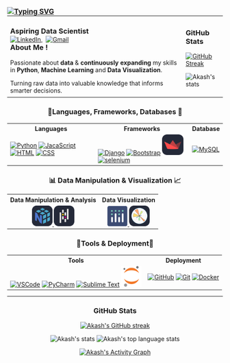 
<h3 align="left" style="margin-top: 0; margin-bottom: 0;">
  <a href="https://git.io/typing-svg">
    <img src="https://readme-typing-svg.herokuapp.com?font=DynaPuff&size=25&duration=2000&pause=500&color=45B9CB&background=FFF8CC00&multiline=false&width=435&height=40&lines=Hi+there+%F0%9F%91%8B+I'm+Akash+!;Welcome+to+my+GitHub+Profile+!+%F0%9F%9A%80" alt="Typing SVG" />
  </a>
</h3>

  
  <table width="100%" align="center" style="margin-top: 0;">
   <td valign="top" style="border: none;">
     
  <h3 style="margin-bottom: 0px;"><b>Aspiring Data Scientist</b></h3>
  
  <a href="https://www.linkedin.com/in/akashpagi/" target="_blank" style="margin-right: 8px;">
    <img src="https://skillicons.dev/icons?i=linkedin" alt="LinkedIn" style="vertical-align: middle;" />
  </a>
  
  <a href="https://mail.google.com/mail/?view=cm&fs=1&to=pagiakash188@gmail.com" target="_blank">
    <img src="https://skillicons.dev/icons?i=gmail" alt="Gmail" style="vertical-align: middle;" />
  </a>

  <h3 style="margin-top: 0px;"><b>About Me !</b></h3>
  
  <p>
    Passionate about <b>data</b> & <b>continuously expanding</b> my skills in <b>Python</b>, <b>Machine Learning</b> and <b>Data Visualization</b>.
  </p>
  
  <p style="margin: 4px 0;">
    Turning raw data into valuable knowledge that informs smarter decisions.
  </p>
</td>

  <td>
    <h3 align="left"><b>GitHub Stats</b></h3>
  <p align="left">
    <a href="https://github.com/akashpagi07">
     <!-- <img height="160" src="https://github-readme-streak-stats.herokuapp.com/?user=akashpagi07&theme=radical&border=7F3FBF" alt="Akash's GitHub streak"/> -->
      <img src="https://github-readme-streak-stats.herokuapp.com?user=akashpagi07&theme=transparent&border_radius=4&date_format=M%20j%5B%2C%20Y%5D" alt="GitHub Streak" />
  </a>
    
  </p>
  <p align="left">
    <img height="160" src="https://github-readme-stats.vercel.app/api?username=akashpagi07&count_private=true&include_all_commits=true" alt="Akash's stats" />
  </p>
  </td>
</table>

<!-- 
<p align="left">
  <a href="https://git.io/streak-stats">
    <img src="https://github-readme-streak-stats.herokuapp.com?user=akashpagi07&theme=transparent&border_radius=4&date_format=M%20j%5B%2C%20Y%5D" alt="GitHub Streak" />
  </a>
</p>

<a href="https://git.io/streak-stats">
  <img src="https://streak-stats.demolab.com?user=akashpagi07&theme=transparent&border_radius=4&short_numbers=true&date_format=M%20j%5B%2C%20Y%5D&border=D4C9C1F3&background=FEFFF9D2&
    stroke=4692EB&sideNums=EB2581&ring=3D1252&fire=EB5454&currStreakNum=598CD2&currStreakLabel=8674CD&sideLabels=5D00FF&dates=2B0F0FDB" alt="GitHub Streak" />
</a>
-->



<!-- Skills Section -->
<h3 align="center">🌟Languages, Frameworks, Databases 🌟</h3>
<table align="center" cellpadding="10" cellspacing="0">
  <tr>
    <th>Languages</th>
    <th>Frameworks</th>
    <th>Database</th>
  </tr>
  <tr>
    <td>
      <a href="https://www.python.org/"><img src="https://skillicons.dev/icons?i=py" alt="Python" /></a>
      <a href="https://developer.mozilla.org/en-US/docs/Web/JavaScript"><img src="https://skillicons.dev/icons?i=js" alt="JacaScript" /></a>
      <a href="https://developer.mozilla.org/en-US/docs/Web/HTML"><img src="https://skillicons.dev/icons?i=html" alt="HTML" /></a>
      <a href="https://developer.mozilla.org/en-US/docs/Web/CSS"><img src="https://skillicons.dev/icons?i=css" alt="CSS" /></a>
    </td>
    <td>
      <a href="https://www.djangoproject.com/"><img src="https://skillicons.dev/icons?i=django" alt="Django" /></a>
      <a href="https://getbootstrap.com/"><img src="https://skillicons.dev/icons?i=bootstrap" alt="Bootstrap" /></a>
      <a href="https://streamlit.io/">
        <img width="50" height="48" src="https://github.com/akashpagi07/akashpagi07/blob/e710a1305b17499587bb672e9b57764d1c96d460/logos/Streamlit-Dark.svg" alt="Streamlit" />
      </a>
      <a href="https://selenium-python.readthedocs.io/"><img src="https://skillicons.dev/icons?i=selenium" alt="selenium" /></a>
    </td>
    <td>
      <a href="https://www.mysql.com/"><img src="https://skillicons.dev/icons?i=mysql" alt="MySQL" /></a>
    </td>
  </tr>
</table>

<h3 align="center">📊 Data Manipulation & Visualization 📈</h3>
<table align="center" cellpadding="10" cellspacing="0">
  <tr>
    <th>Data Manipulation & Analysis</th>
    <th>Data Visualization</th>
  </tr>
  <tr>
    <td align="center">
      <a href="https://numpy.org/">
        <img width="48" height="48" src="https://raw.githubusercontent.com/akashpagi07/akashpagi07/c525b414849d2d0286e976cb63c2add10a026575/logos/Numpy-Dark.svg" alt="NumPy" />
      </a>
      <a href="https://pandas.pydata.org/">
        <img width="48" height="48" src="https://github.com/akashpagi07/akashpagi07/blob/e710a1305b17499587bb672e9b57764d1c96d460/logos/Pandas-Dark.svg" alt="Pandas" />
      </a>
    </td>
    <td align="center">
      <a href="https://plotly.com/python/">
        <img width="47" height="47" src="https://github.com/akashpagi07/akashpagi07/blob/c525b414849d2d0286e976cb63c2add10a026575/logos/Ploty.svg" alt="Plotly" />
      </a>
      <a href="https://matplotlib.org/">
        <img width="48" height="48" src="https://github.com/akashpagi07/akashpagi07/blob/e710a1305b17499587bb672e9b57764d1c96d460/logos/Matplotlib-Dark.svg" alt="Matplotlib" />
      </a>
    </td>
  </tr>
</table>

<h3 align="center">🌟Tools & Deployment🌟</h3>
<table align="center" cellpadding="10" cellspacing="0">
  <tr>
    <th>Tools</th>
    <th>Deployment</th>
  </tr>
  <tr>
    <td>
      <a href="https://code.visualstudio.com/"><img src="https://skillicons.dev/icons?i=vscode" alt="VSCode" /></a>
      <a href="https://www.jetbrains.com/pycharm/"><img src="https://skillicons.dev/icons?i=pycharm" alt="PyCharm" /></a>
      <a href="https://www.sublimetext.com/"><img src="https://skillicons.dev/icons?i=sublime" alt="Sublime Text" /></a>
      <a href="https://jupyter.org/">
        <img width="48" height="48" src="https://raw.githubusercontent.com/akashpagi07/akashpagi07/c525b414849d2d0286e976cb63c2add10a026575/logos/Jupyter.svg" alt="Jupyter"/>
      </a>
    </td>
    <td>
      <a href="https://github.com/"><img src="https://skillicons.dev/icons?i=github" alt="GitHub" /></a>
      <a href="https://git-scm.com/"><img src="https://skillicons.dev/icons?i=git" alt="Git" /></a>
      <a href="https://www.docker.com/"><img src="https://skillicons.dev/icons?i=docker" alt="Docker" /></a>
    </td>
  </tr>
</table>



<hr/>

<!-- GitHub Stats -->
<div align="center">
  <h3>GitHub Stats</h3>
  <p align="center">
    <a href="https://github.com/akashpagi07">
      <img height="160" src="https://github-readme-streak-stats.herokuapp.com/?user=akashpagi07&theme=radical&border=7F3FBF&background=0D1117" alt="Akash's GitHub streak"/>
    </a>
  </p>
  <p align="center">
    <img height="160" src="https://github-readme-stats.vercel.app/api?username=akashpagi07&count_private=true&include_all_commits=true&theme=tokyonight" alt="Akash's stats" />
    <img height="160" src="https://github-readme-stats.vercel.app/api/top-langs/?username=akashpagi07&layout=compact&theme=tokyonight" alt="Akash's top language stats" />
  </p>
  <a href="https://github.com/akashpagi07">
    <img height="270" width="1050" alt="Akash's Activity Graph" src="https://github-readme-activity-graph.vercel.app/graph?username=akashpagi07&bg_color=0d1117&color=dde9e5&line=52d4ff&point=ff006f&area=true&hide_border=true" />
  </a>
</div>
